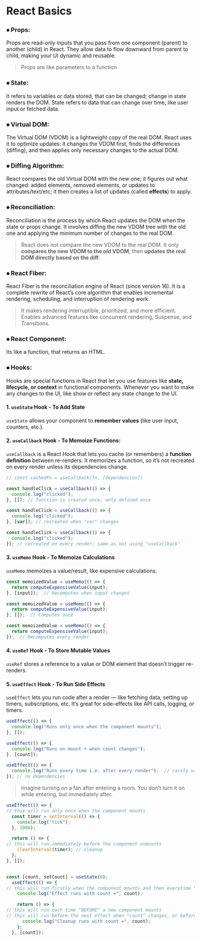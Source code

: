 # React Basics

### **⦁	Props:** 
Props are read-only inputs that you pass from one component (parent) to another (child) in React.
They allow data to flow downward from parent to child, making your UI dynamic and reusable.
> Props are like parameters to a function

### **⦁	State:** 
It refers to variables or data stored, that can be changed; change in state renders the DOM.
State refers to data that can change over time, like user input or fetched data.

### **⦁	Virtual DOM:** 
The Virtual DOM (VDOM) is a lightweight copy of the real DOM. React uses it to optimize updates: it changes the VDOM first, finds the differences (diffing), and then applies only necessary changes to the actual DOM.

### **⦁	Diffing Algorithm:** 
React compares the old Virtual DOM with the new one; it figures out what changed: added elements, removed elements, or updates to attributes/text/etc; it then creates a list of updates (called **effects**) to apply.

### **⦁	Reconciliation:** 
Reconciliation is the process by which React updates the DOM when the state or props change. It involves diffing the new VDOM tree with the old one and applying the minimum number of changes to the real DOM.
> React does not compare the new VDOM to the real DOM. It only **compares the new VDOM to the old VDOM**, then **updates the real DOM directly based on the diff**.

### **⦁	React Fiber:** 
React Fiber is the reconciliation engine of React (since version 16). It is a complete rewrite of React’s core algorithm that enables incremental rendering, scheduling, and interruption of rendering work.
> It makes rendering interruptible, prioritized, and more efficient. Enables advanced features like concurrent rendering, Suspense, and Transitions.

### **⦁	React Component:** 
Its like a function, that returns an HTML.

### **⦁	Hooks:** 
Hooks are special functions in React that let you use features like **state, lifecycle, or context** in functional components. Whenever you want to make any changes to the UI, like show or reflect any state change to the UI.

#### **1.	`useState` Hook - To Add State** 
`useState` allows your component to **remember values** (like user input, counters, etc.).

#### **2.	`useCallback` Hook - To Memoize Functions:** 
`useCallback` is a React Hook that lets you cache (or remembers) a **function definition** between re-renders. It memorizes a function, so it’s not recreated on every render unless its dependencies change.

```js
// const cachedFn = useCallback(fn, [dependencies])

const handleClick = useCallback(() => {
  console.log("clicked");
}, []); // function is created once; only defined once

const handleClick = useCallback(() => {
  console.log("clicked");
}, [var]); // recreated when "var" changes

const handleClick = useCallback(() => {
  console.log("clicked");
}); // recreated on every render; same as not using "useCallback"

```

#### **3.	`useMemo` Hook - To Memoize Calculations** 
`useMemo` memoizes a value/result, like expensive calculations.
```js
const memoizedValue = useMemo(() => {
  return computeExpensiveValue(input);
}, [input]);  // Recomputes when input changes

const memoizedValue = useMemo(() => {
  return computeExpensiveValue(input);
}, []);  // Computes once

const memoizedValue = useMemo(() => {
  return computeExpensiveValue(input);
});  // Recomputes every render
```

#### **4.	`useRef` Hook - To Store Mutable Values** 
`useRef` stores a reference to a value or DOM element that doesn’t trigger re-renders.

#### **5.	`useEffect` Hook - To Run Side Effects** 
`useEffect` lets you run code after a render — like fetching data, setting up timers, subscriptions, etc. It’s great for side-effects like API calls, logging, or timers.

```js
useEffect(() => {
  console.log("Runs only once when the component mounts");
}, []);

useEffect(() => {
  console.log("Runs on mount + when count changes");
}, [count]);

useEffect(() => {
  console.log("Runs every time i.e. after every render");  // rarely used
}); // no dependencies

```
> Imagine turning on a fan after entering a room. You don't turn it on while entering, but immediately after.
```js
useEffect(() => {
// this will run only once when the component mounts
  const timer = setInterval(() => {
    console.log("tick");
  }, 1000);

  return () => {
// this will run immediately before the component unmounts
    clearInterval(timer); // cleanup
  };
}, []);


const [count, setCount] = useState(0);
  useEffect(() => {
// this will run firstly when the component mounts and then everytime "count" changes
    console.log("Effect runs with count =", count);

    return () => {
// this will run each time "BEFORE" a new component mounts
// this will run before the next effect when "count" changes, or before the component unmounts
      console.log("Cleanup runs with count =", count);
    };
  }, [count]);

```
